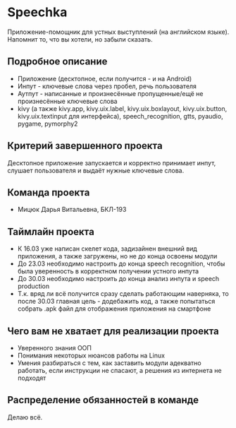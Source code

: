 # Speechka 

Приложение-помощник для устных выступлений (на английском языке). Напомнит то, что вы хотели, но забыли сказать.
## Подробное описание

- Приложение (десктопное, если получится - и на Android)
- Инпут - ключевые слова через пробел, речь пользователя
- Аутпут - написанные и произнесённые пропущенные/ещё не произнесённые ключевые слова
- kivy (а также kivy.app, kivy.uix.label, kivy.uix.boxlayout, kivy.uix.button, kivy.uix.textinput для интерфейса), speech_recognition, gtts, pyaudio, pygame, pymorphy2

## Критерий завершенного проекта

Десктопное приложение запускается и корректно принимает инпут, слушает пользователя и выдаёт нужные ключевые слова.

## Команда проекта

- Мицюк Дарья Витальевна, БКЛ-193

## Таймлайн проекта

- К 16.03 уже написан скелет кода, задизайнен внешний вид приложения, а также загружены, но не до конца освоены модули
- До 23.03 необходимо настроить до конца speech recognition, чтобы была уверенность в корректном получении устного инпута
- До 30.03 необходимо настроить до конца анализ инпута и speech production 
- Т.к. вряд ли всё получится сразу сделать работающим наверняка, то после 30.03 главная цель - додебажить код, а также попытаться собрать .apk файл для отображения приложения на смартфоне

## Чего вам не хватает для реализации проекта

- Уверенного знания ООП
- Понимания некоторых нюансов работы на Linux
- Умения разбираться с тем, как заставить модули адекватно работать, если инструкции не спасают, а решения из интернета не подходят

## Распределение обязанностей в команде

Делаю всё.
